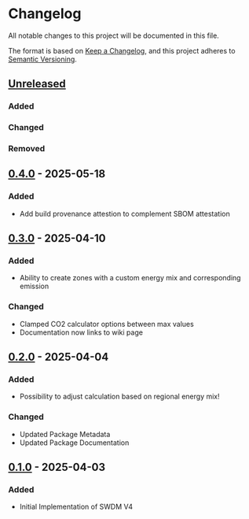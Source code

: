 # Changelog

All notable changes to this project will be documented in this file.

The format is based on [Keep a Changelog](https://keepachangelog.com/en/1.1.0/),
and this project adheres to [Semantic Versioning](https://semver.org/spec/v2.0.0.html).

## [Unreleased]

### Added

### Changed

### Removed

## [0.4.0] - 2025-05-18

### Added

- Add build provenance attestion to complement SBOM attestation

## [0.3.0] - 2025-04-10

### Added

- Ability to create zones with a custom energy mix and corresponding emission

### Changed

- Clamped CO2 calculator options between max values
- Documentation now links to wiki page

## [0.2.0] - 2025-04-04

### Added

- Possibility to adjust calculation based on regional energy mix!

### Changed

- Updated Package Metadata
- Updated Package Documentation

## [0.1.0] - 2025-04-03

### Added

- Initial Implementation of SWDM V4

[unreleased]: https://github.com/richilino/co2-toolkit-net/compare/v0.4.0...HEAD
[0.4.0]: https://github.com/richilino/co2-toolkit-net/releases/tag/v0.4.0
[0.3.0]: https://github.com/richilino/co2-toolkit-net/releases/tag/v0.3.0
[0.2.0]: https://github.com/richilino/co2-toolkit-net/releases/tag/v0.2.0
[0.1.0]: https://github.com/richilino/co2-toolkit-net/releases/tag/v0.1.0
